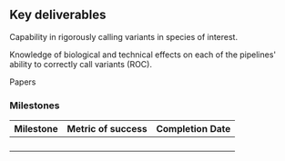 ## Key deliverables

Capability in rigorously calling variants in species of interest.

Knowledge of biological and technical effects on each of the pipelines' ability
to correctly call variants (ROC).

Papers

### Milestones

| Milestone                              | Metric of success | Completion Date |
|----------------------------------------|-------------------|-----------------|
|                                        |                   |                 |
|                                        |                   |                 |
|                                        |                   |                 |
|                                        |                   |                 |
